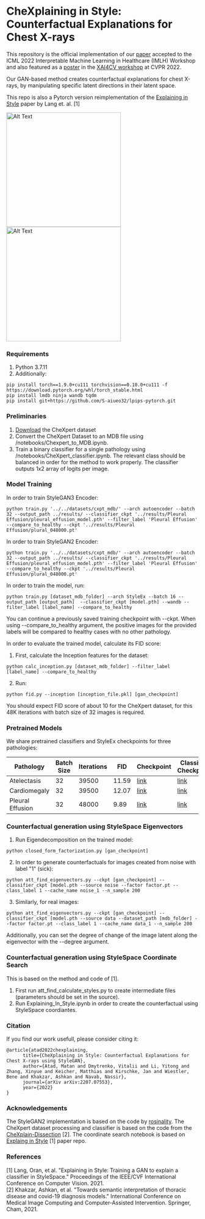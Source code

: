 # CheXplaining in Style: Counterfactual Explanations for Chest X-rays

This repository is the official implementation of our [paper](https://arxiv.org/abs/2207.07553) accepted to the ICML 2022 Interpretable Machine Learning in Healthcare (IMLH) Workshop and also featured as a [poster](https://github.com/CAMP-eXplain-AI/Style-CheXplain/blob/main/resources/Poster-%20CheXplaining%20in%20Style.pdf) in the [XAI4CV workshop](https://xai4cv.github.io/workshop) at CVPR 2022.

Our GAN-based method creates counterfactual explanations for chest X-rays, by manipulating specific latent directions in
their latent space. 

This repo is also a Pytorch version reimplementation of the [Explaining in Style](https://arxiv.org/abs/2104.13369) paper by Lang et. al. [1]

<img alt="Alt Text" src="resources/cardio.gif" width="" height="300"/>
<img alt="Alt Text" src="resources/pleural_effusion.gif" width="" height="300"/>

### Requirements
1. Python 3.7.11
2. Additionally:
~~~
pip install torch==1.9.0+cu111 torchvision==0.10.0+cu111 -f https://download.pytorch.org/whl/torch_stable.html
pip install lmdb ninja wandb tqdm
pip install git+https://github.com/S-aiueo32/lpips-pytorch.git
~~~
### Preliminaries
1. [Download](https://stanfordmlgroup.github.io/competitions/chexpert/) the CheXpert dataset
2. Convert the CheXpert Dataset to an MDB file using /notebooks/Chexpert_to_MDB.ipynb.
3. Train a binary classifier for a single pathology using /notebooks/CheXpert_classifier.ipynb. The relevant class should be balanced
in order for the method to work properly. The classifier outputs 1x2 array of logits per image.

### Model Training
In order to train StyleGAN3 Encoder:
~~~
python train.py '../../datasets/cxpt_mdb/' --arch autoencoder --batch 32 --output_path ../results/ --classifier_ckpt '../results/Pleural Effusion/pleural_effusion_model.pth' --filter_label 'Pleural Effusion' --compare_to_healthy --ckpt '../results/Pleural Effusion/plural_048000.pt'
~~~

In order to train StyleGAN2 Encoder:
~~~
python train.py '../../datasets/cxpt_mdb/' --arch autoencoder --batch 32 --output_path ../results/ --classifier_ckpt '../results/Pleural Effusion/pleural_effusion_model.pth' --filter_label 'Pleural Effusion' --compare_to_healthy --ckpt '../results/Pleural Effusion/plural_048000.pt'
~~~

In order to train the model, run:
~~~
python train.py [dataset_mdb_folder] --arch StyleEx --batch 16 --output_path [output_path]  --classifier_ckpt [model.pth] --wandb --filter_label [label_name] --compare_to_healthy
~~~
You can continue a previously saved training checkpoint with --ckpt.
When using --compare_to_healthy argument, the positive images for the provided labels will be compared to healthy cases with no other pathology.

In order to evaluate the trained model, calculate its FID score:
1. First, calculate the Inception features for the dataset:
~~~
python calc_inception.py [dataset_mdb_folder] --filter_label [label_name] --compare_to_healthy 
~~~
2. Run:
~~~
python fid.py --inception [inception_file.pkl] [gan_checkpoint] 
~~~
You should expect FID score of about 10 for the CheXpert dataset, for this 48K iterations with batch size of 32 images is required.

### Pretrained Models
We share pretrained classifiers and StyleEx checkpoints for three pathologies:

| **Pathology**    | **Batch Size** | **Iterations** | **FID** | **Checkpoint** | **Classifier Checkpoint** |
|------------------|----------------|----------------|---------|----------------|---------------------------|
| Atelectasis      | 32             | 39500          | 11.59   | [link](https://drive.google.com/file/d/1JfcJ01jMU8Vsb9ciMKR8Eh9rJ4mrUWa3/view?usp=sharing)           | [link](https://drive.google.com/file/d/1RC88C6RJW4eJcNXl9NcMRQto1Q8wFZWI/view?usp=sharing)                     |
| Cardiomegaly     | 32             | 39500          | 12.07   | [link](https://drive.google.com/file/d/1EX8m8vCbUA7EQ6ZPv3DvznEWlpbVzqPv/view?usp=sharing)           | [link](https://drive.google.com/file/d/17Nhq-2qufxnDopW3-Hk6ow2hDH7mWzhE/view?usp=sharing)                     |
| Pleural Effusion | 32             | 48000          | 9.89    | [link](https://drive.google.com/file/d/1k0GRol4bzLGdfWDKPAGrznbBQ7ZkPXES/view?usp=sharing)           | [link](https://drive.google.com/file/d/1-sEB9m8DtAgPRh32IS55Co8oZ1zDqTBC/view?usp=sharing)                     |



### Counterfactual generation using StyleSpace Eigenvectors
1. Run Eigendecomposition on the trained model:
~~~
python closed_form_factorization.py [gan_checkpoint] 
~~~
2. In order to generate counterfactuals for images created from noise with label "1" (sick):
~~~
python att_find_eigenvectors.py --ckpt [gan_checkpoint] --classifier_ckpt [model.pth --source noise --factor factor.pt --class_label 1 --cache_name noise_1 --n_sample 200
~~~
3. Similarly, for real images:
~~~
python att_find_eigenvectors.py --ckpt [gan_checkpoint] --classifier_ckpt [model.pth --source data --dataset_path [mdb_folder] --factor factor.pt --class_label 1 --cache_name data_1 --n_sample 200
~~~

Additionally, you can set the degree of change of the image latent along the eigenvector with the --degree argument.

### Counterfactual generation using StyleSpace Coordinate Search
This is based on the method and code of [1].
1. First run att_find_calculate_styles.py to create intermediate files (parameters should be set in the source).
2. Run Explaining_In_Style.ipynb in order to create the counterfactual using StyleSpace coordiantes.

### Citation
If you find our work usefull, please consider citing it:
~~~
@article{atad2022chexplaining,
      title={CheXplaining in Style: Counterfactual Explanations for Chest X-rays using StyleGAN},
      author={Atad, Matan and Dmytrenko, Vitalii and Li, Yitong and Zhang, Xinyue and Keicher, Matthias and Kirschke, Jan and Wiestler, Bene and Khakzar, Ashkan and Navab, Nassir},
      journal={arXiv arXiv:2207.07553},
      year={2022}
}
~~~

### Acknowledgements

The StyleGAN2 implementation is based on the code by [rosinality](https://github.com/rosinality/stylegan2-pytorch/). 
The CheXpert dataset processing and classifier is based on the code from the [CheXplain-Dissection](https://github.com/CAMP-eXplain-AI/CheXplain-Dissection) [2]. 
The coordinate search notebook is based on [Explaing in Style](https://github.com/google/explaining-in-style) [1] paper repo. 

### References
[1] Lang, Oran, et al. "Explaining in Style: Training a GAN to explain a classifier in StyleSpace." Proceedings of the IEEE/CVF International Conference on Computer Vision. 2021.  
[2] Khakzar, Ashkan, et al. "Towards semantic interpretation of thoracic disease and covid-19 diagnosis models." International Conference on Medical Image Computing and Computer-Assisted Intervention. Springer, Cham, 2021.




